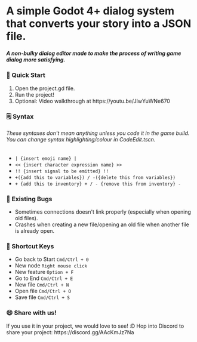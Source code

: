 <h1>A simple Godot 4+ dialog system that converts your story into a JSON file.</h1>
<h5>A non-bulky dialog editor made to make the process of writing game dialog more satisfying.</h5>


<h3>👋 Quick Start</h3>
<ol>
  <li>Open the project.gd file.</li>
  <li>Run the project!</li>
  <li>Optional: Video walkthrough at https://youtu.be/JIwYuWNe670</li>
</ol>

<h3>🗒️ Syntax</h3>
<h6>These syntaxes don't mean anything unless you code it in the game build. You can change syntax highlighting/colour in CodeEdit.tscn.</h6>
<ul>
  <li><code>| {insert emoji name} |</code></li>
  <li><code><< {insert character expression name} >></code></li>
  <li><code>!! {insert signal to be emitted} !!</code></li>
  <li><code>+({add this to variables}) / -({delete this from variables})</code></li>
  <li><code>+ {add this to inventory} + / - {remove this from inventory} -</code></li>
</ul>

<h3>🐛 Existing Bugs</h3>
<ul>
  <li>Sometimes connections doesn't link properly (especially when opening old files).</li>
  <li>Crashes when creating a new file/opening an old file when another file is already open.</li>
</ul>

<h3>🔑 Shortcut Keys</h3>
<ul>
  <li>Go back to Start <code>Cmd/Ctrl + 0</code></li>
  <li>New node <code>Right mouse click</code></li>
  <li>New feature <code>Option + F</code></li>
  <li>Go to End <code>Cmd/Ctrl + E</code></li>
   <li>New file <code>Cmd/Ctrl + N</code></li>
   <li>Open file <code>Cmd/Ctrl + O</code></li>
   <li>Save file <code>Cmd/Ctrl + S</code></li>
</ul>

<h3>😄 Share with us!</h3>
If you use it in your project, we would love to see! :D
Hop into Discord to share your project: https://discord.gg/AAcKmJz7Na
